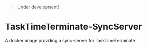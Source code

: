 > Under development!

# TaskTimeTerminate-SyncServer

A docker image providing a sync-server for TaskTimeTerminate